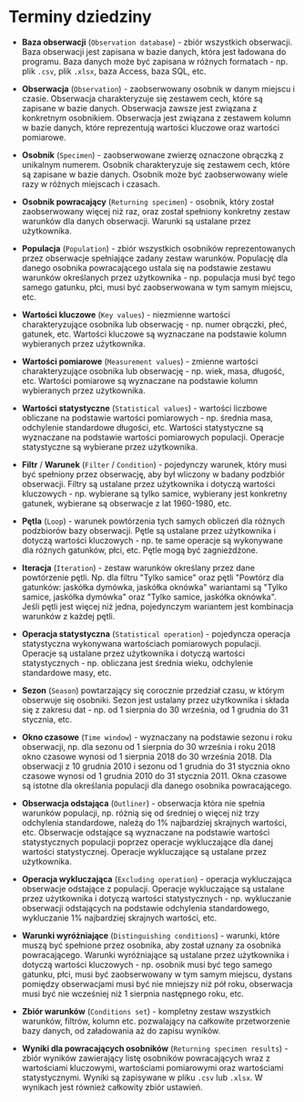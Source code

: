 # Terminy dziedziny

- **Baza obserwacji** (`Observation database`) - zbiór wszystkich obserwacji. Baza obserwacji jest zapisana w bazie danych, która jest ładowana do programu. Baza danych może być zapisana w różnych formatach - np. plik `.csv`, plik `.xlsx`, baza Access, baza SQL, etc.

- **Obserwacja** (`Observation`) - zaobserwowany osobnik w danym miejscu i czasie. Obserwacja charakteryzuje się zestawem cech, które są zapisane w bazie danych. Obserwacja zawsze jest związana z konkretnym osobnikiem. Obserwacja jest związana z zestawem kolumn w bazie danych, które reprezentują wartości kluczowe oraz wartości pomiarowe.

- **Osobnik** (`Specimen`) - zaobserwowane zwierzę oznaczone obrączką z unikalnym numerem. Osobnik charakteryzuje się zestawem cech, które są zapisane w bazie danych. Osobnik może być zaobserwowany wiele razy w różnych miejscach i czasach.

- **Osobnik powracający** (`Returning specimen`) - osobnik, który został zaobserwowany więcej niż raz, oraz został spełniony konkretny zestaw warunków dla danych obserwacji. Warunki są ustalane przez użytkownika.

- **Populacja** (`Population`) - zbiór wszystkich osobników reprezentowanych przez obserwacje spełniające zadany zestaw warunków. Populację dla danego osobnika powracającego ustala się na podstawie zestawu warunków określanych przez użytkownika - np. populacja musi być tego samego gatunku, płci, musi być zaobserwowana w tym samym miejscu, etc.

- **Wartości kluczowe** (`Key values`) - niezmienne wartości charakteryzujące osobnika lub obserwację - np. numer obrączki, płeć, gatunek, etc. Wartości kluczowe są wyznaczane na podstawie kolumn wybieranych przez użytkownika.

- **Wartości pomiarowe** (`Measurement values`) - zmienne wartości charakteryzujące osobnika lub obserwację - np. wiek, masa, długość, etc. Wartości pomiarowe są wyznaczane na podstawie kolumn wybieranych przez użytkownika.

- **Wartości statystyczne** (`Statistical values`) - wartości liczbowe obliczane na podstawie wartości pomiarowych - np. średnia masa, odchylenie standardowe długości, etc. Wartości statystyczne są wyznaczane na podstawie wartości pomiarowych populacji. Operacje statystyczne są wybierane przez użytkownika.

- **Filtr** / **Warunek** (`Filter` / `Condition`) - pojedynczy warunek, który musi być spełniony przez obserwację, aby był wliczony w badany podzbiór obserwacji. Filtry są ustalane przez użytkownika i dotyczą wartości kluczowych - np. wybierane są tylko samice, wybierany jest konkretny gatunek, wybierane są obserwacje z lat 1960-1980, etc.

- **Pętla** (`Loop`) - warunek powtórzenia tych samych obliczeń dla różnych podzbiorów bazy obserwacji. Pętle są ustalane przez użytkownika i dotyczą wartości kluczowych - np. te same operacje są wykonywane dla różnych gatunków, płci, etc. Pętle mogą być zagnieżdżone.

- **Iteracja** (`Iteration`) - zestaw warunków określany przez dane powtórzenie pętli. Np. dla filtru "Tylko samice" oraz pętli "Powtórz dla gatunków: jaskółka dymówka, jaskółka oknówka" wariantami są "Tylko samice, jaskółka dymówka" oraz "Tylko samice, jaskółka oknówka". Jeśli pętli jest więcej niż jedna, pojedynczym wariantem jest kombinacja warunków z każdej pętli.

- **Operacja statystyczna** (`Statistical operation`) - pojedyncza operacja statystyczna wykonywana wartościach pomiarowych populacji. Operacje są ustalane przez użytkownika i dotyczą wartości statystycznych - np. obliczana jest średnia wieku, odchylenie standardowe masy, etc.

- **Sezon** (`Season`) powtarzający się corocznie przedział czasu, w którym obserwuje się osobniki. Sezon jest ustalany przez użytkownika i składa się z zakresu dat - np. od 1 sierpnia do 30 września, od 1 grudnia do 31 stycznia, etc.

- **Okno czasowe** (`Time window`) - wyznaczany na podstawie sezonu i roku obserwacji, np. dla sezonu od 1 sierpnia do 30 września i roku 2018 okno czasowe wynosi od 1 sierpnia 2018 do 30 września 2018. Dla obserwacji z 10 grudnia 2010 i sezonu od 1 grudnia do 31 stycznia okno czasowe wynosi od 1 grudnia 2010 do 31 stycznia 2011. Okna czasowe są istotne dla określania populacji dla danego osobnika powracającego.

- **Obserwacja odstająca** (`Outliner`) - obserwacja która nie spełnia warunków populacji, np. różnią się od średniej o więcej niż trzy odchylenia standardowe, należą do 1% najbardziej skrajnych wartości, etc. Obserwacje odstające są wyznaczane na podstawie wartości statystycznych populacji poprzez operacje wykluczające dla danej wartości statystycznej. Operacje wykluczające są ustalane przez użytkownika.

- **Operacja wykluczająca** (`Excluding operation`) - operacja wykluczająca obserwacje odstające z populacji. Operacje wykluczające są ustalane przez użytkownika i dotyczą wartości statystycznych - np. wykluczanie obserwacji odstających na podstawie odchylenia standardowego, wykluczanie 1% najbardziej skrajnych wartości, etc.

- **Warunki wyróżniające** (`Distinguishing conditions`) - warunki, które muszą być spełnione przez osobnika, aby został uznany za osobnika powracającego. Warunki wyróżniające są ustalane przez użytkownika i dotyczą wartości kluczowych - np. osobnik musi być tego samego gatunku, płci, musi być zaobserwowany w tym samym miejscu, dystans pomiędzy obserwacjami musi być nie mniejszy niż pół roku, obserwacja musi być nie wcześniej niż 1 sierpnia następnego roku, etc.

- **Zbiór warunków** (`Conditions set`) - kompletny zestaw wszystkich warunków, filtrów, kolumn etc. pozwalający na całkowite przetworzenie bazy danych, od załadowania aż do zapisu wyników.

- **Wyniki dla powracających osobników** (`Returning specimen results`) - zbiór wyników zawierający listę osobników powracających wraz z wartościami kluczowymi, wartościami pomiarowymi oraz wartościami statystycznymi. Wyniki są zapisywane w pliku `.csv` lub `.xlsx`. W wynikach jest również całkowity zbiór ustawień.
